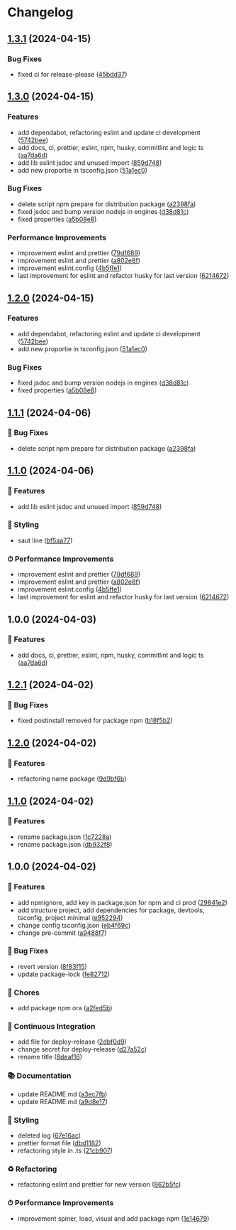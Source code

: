 # Changelog

## [1.3.1](https://github.com/FlapiBusiness/create-flapi-app/compare/v1.3.0...v1.3.1) (2024-04-15)


### Bug Fixes

* fixed ci for release-please ([45bdd37](https://github.com/FlapiBusiness/create-flapi-app/commit/45bdd37c06c4e5fde3c8aad8831b7f4d27f00a52))

## [1.3.0](https://github.com/FlapiBusiness/create-flapi-app/compare/v1.2.0...v1.3.0) (2024-04-15)

### Features

- add dependabot, refactoring eslint and update ci development ([5742bee](https://github.com/FlapiBusiness/create-flapi-app/commit/5742beec0cc505ff78726a7c8fe89b8beab13e55))
- add docs, ci, prettier, eslint, npm, husky, commitlint and logic ts ([aa7da6d](https://github.com/FlapiBusiness/create-flapi-app/commit/aa7da6df5bebe30cd941eba576373973a8e42010))
- add lib eslint jsdoc and unused import ([859d748](https://github.com/FlapiBusiness/create-flapi-app/commit/859d748e46c161dfb55df7bb3aa63094071d63b8))
- add new proportie in tsconfig.json ([51a1ec0](https://github.com/FlapiBusiness/create-flapi-app/commit/51a1ec0d33b0062ad8f95fc39721a09b8eedc074))

### Bug Fixes

- delete script npm prepare for distribution package ([a2398fa](https://github.com/FlapiBusiness/create-flapi-app/commit/a2398fa5c262a6479a30bca723a039203d56bed5))
- fixed jsdoc and bump version nodejs in engines ([d38d81c](https://github.com/FlapiBusiness/create-flapi-app/commit/d38d81cb47c4f50d6a3a8310058ac9c8e13976c5))
- fixed properties ([a5b08e8](https://github.com/FlapiBusiness/create-flapi-app/commit/a5b08e806d9ba8c41fc30a012edc5454d2956a62))

### Performance Improvements

- improvement eslint and prettier ([79df689](https://github.com/FlapiBusiness/create-flapi-app/commit/79df6891ab74f8f77e0e7e1b325cae39551e3591))
- improvement eslint and prettier ([a802e8f](https://github.com/FlapiBusiness/create-flapi-app/commit/a802e8f59022cb4bae9a0d4e7d8fa182f35a0a7d))
- improvement eslint.config ([4b5ffe1](https://github.com/FlapiBusiness/create-flapi-app/commit/4b5ffe1bb7e4eb6e53487500be739aee88853915))
- last improvement for eslint and refactor husky for last version ([6214672](https://github.com/FlapiBusiness/create-flapi-app/commit/62146729fe2cfb6e4ed245b6632f3e1f7538311b))

## [1.2.0](https://github.com/FlapiBusiness/create-flapi-app/compare/v1.1.1...v1.2.0) (2024-04-15)

### Features

- add dependabot, refactoring eslint and update ci development ([5742bee](https://github.com/FlapiBusiness/create-flapi-app/commit/5742beec0cc505ff78726a7c8fe89b8beab13e55))
- add new proportie in tsconfig.json ([51a1ec0](https://github.com/FlapiBusiness/create-flapi-app/commit/51a1ec0d33b0062ad8f95fc39721a09b8eedc074))

### Bug Fixes

- fixed jsdoc and bump version nodejs in engines ([d38d81c](https://github.com/FlapiBusiness/create-flapi-app/commit/d38d81cb47c4f50d6a3a8310058ac9c8e13976c5))
- fixed properties ([a5b08e8](https://github.com/FlapiBusiness/create-flapi-app/commit/a5b08e806d9ba8c41fc30a012edc5454d2956a62))

## [1.1.1](https://github.com/FlapiBusiness/create-flapi-app/compare/v1.1.0...v1.1.1) (2024-04-06)

### 🐛 Bug Fixes

- delete script npm prepare for distribution package ([a2398fa](https://github.com/FlapiBusiness/create-flapi-app/commit/a2398fa5c262a6479a30bca723a039203d56bed5))

## [1.1.0](https://github.com/FlapiBusiness/create-flapi-app/compare/v1.0.0...v1.1.0) (2024-04-06)

### 🚀 Features

- add lib eslint jsdoc and unused import ([859d748](https://github.com/FlapiBusiness/create-flapi-app/commit/859d748e46c161dfb55df7bb3aa63094071d63b8))

### 💄 Styling

- saut line ([bf5aa77](https://github.com/FlapiBusiness/create-flapi-app/commit/bf5aa77edbd365faf5ea871a6fc8114f8fa165a2))

### ⏱ Performance Improvements

- improvement eslint and prettier ([79df689](https://github.com/FlapiBusiness/create-flapi-app/commit/79df6891ab74f8f77e0e7e1b325cae39551e3591))
- improvement eslint and prettier ([a802e8f](https://github.com/FlapiBusiness/create-flapi-app/commit/a802e8f59022cb4bae9a0d4e7d8fa182f35a0a7d))
- improvement eslint.config ([4b5ffe1](https://github.com/FlapiBusiness/create-flapi-app/commit/4b5ffe1bb7e4eb6e53487500be739aee88853915))
- last improvement for eslint and refactor husky for last version ([6214672](https://github.com/FlapiBusiness/create-flapi-app/commit/62146729fe2cfb6e4ed245b6632f3e1f7538311b))

## 1.0.0 (2024-04-03)

### 🚀 Features

- add docs, ci, prettier, eslint, npm, husky, commitlint and logic ts ([aa7da6d](https://github.com/FlapiBusiness/create-flapi-app/commit/aa7da6df5bebe30cd941eba576373973a8e42010))

## [1.2.1](https://github.com/FlapiBusiness/create-flapi-app/compare/v1.2.0...v1.2.1) (2024-04-02)

### 🐛 Bug Fixes

- fixed postinstall removed for package npm ([b18f5b2](https://github.com/FlapiBusiness/create-flapi-app/commit/b18f5b2cdc1ac3a44f38f50a96b2f0ebb49272ca))

## [1.2.0](https://github.com/FlapiBusiness/create-flapi-app/compare/v1.1.0...v1.2.0) (2024-04-02)

### 🚀 Features

- refactoring name package ([9d9bf6b](https://github.com/FlapiBusiness/create-flapi-app/commit/9d9bf6bfcd4427f29eaaf6caa45737bf5c19b0e5))

## [1.1.0](https://github.com/FlapiBusiness/create-flapi-app/compare/v1.0.0...v1.1.0) (2024-04-02)

### 🚀 Features

- rename package.json ([1c7228a](https://github.com/FlapiBusiness/create-flapi-app/commit/1c7228a11b6974157a35f80e6a02616221a4c9b2))
- rename package.json ([db932f8](https://github.com/FlapiBusiness/create-flapi-app/commit/db932f85b951f66a053c249f005a813d5a444ab7))

## 1.0.0 (2024-04-02)

### 🚀 Features

- add npmignore, add key in package.json for npm and ci prod ([29841e2](https://github.com/FlapiBusiness/create-flapi-app/commit/29841e203a1749f09fb60cd061b5c4627686e21f))
- add structure project, add dependencies for package, devtools, tsconfig, project minimal ([e952294](https://github.com/FlapiBusiness/create-flapi-app/commit/e95229439571a4b56b265cfbf217b59dadc52877))
- change config tsconfig.json ([eb4f69c](https://github.com/FlapiBusiness/create-flapi-app/commit/eb4f69cc7b8a42c59e77221d360ecded16760d0e))
- change pre-commit ([a9488f7](https://github.com/FlapiBusiness/create-flapi-app/commit/a9488f75a070edd8d2fa68f46acd30fb25bf44a2))

### 🐛 Bug Fixes

- revert version ([8f83f15](https://github.com/FlapiBusiness/create-flapi-app/commit/8f83f1529306f8653db00a53de9d9f3b3b487add))
- update package-lock ([fe82712](https://github.com/FlapiBusiness/create-flapi-app/commit/fe82712ccc09e9070c66383eb4922b8230d57da6))

### 🧹 Chores

- add package npm ora ([a2fed5b](https://github.com/FlapiBusiness/create-flapi-app/commit/a2fed5b3dbeb580eb76e02147746f71b79be36d1))

### 💼 Continuous Integration

- add file for deploy-release ([2dbf0d9](https://github.com/FlapiBusiness/create-flapi-app/commit/2dbf0d9b7a6692b35df28ae3e4c1111cc6f2bc38))
- change secret for deploy-release ([d27a52c](https://github.com/FlapiBusiness/create-flapi-app/commit/d27a52ca0bd1b47fe17337a28ab5ae264a89a933))
- rename title ([8deaf16](https://github.com/FlapiBusiness/create-flapi-app/commit/8deaf164f6f29ec1b8345e3f11b00c7b8d0ef576))

### 📚 Documentation

- update README.md ([a3ec7fb](https://github.com/FlapiBusiness/create-flapi-app/commit/a3ec7fb07ee2abff010510e1a5171d79fe76d1f8))
- update README.md ([a9d8e17](https://github.com/FlapiBusiness/create-flapi-app/commit/a9d8e177f9c9abd0d28ad0b1c1b4615ac5b5ee18))

### 💄 Styling

- deleted log ([67e16ac](https://github.com/FlapiBusiness/create-flapi-app/commit/67e16ac194db9e0b105c08748ea1e9c63a713c65))
- prettier format file ([dbd1182](https://github.com/FlapiBusiness/create-flapi-app/commit/dbd1182bf636ee0fa348796b9a18d82c4670e210))
- refactoring style in .ts ([21cb907](https://github.com/FlapiBusiness/create-flapi-app/commit/21cb907475287cb2270fa22c76df6e5b384f01e0))

### ♻️ Refactoring

- refactoring eslint and prettier for new version ([862b5fc](https://github.com/FlapiBusiness/create-flapi-app/commit/862b5fc4633757c775138cf9f844579cd886dcde))

### ⏱ Performance Improvements

- improvement spiner, load, visual and add package npm ([1e14679](https://github.com/FlapiBusiness/create-flapi-app/commit/1e14679ec6edd187172974c04d716e7bbae8202a))
